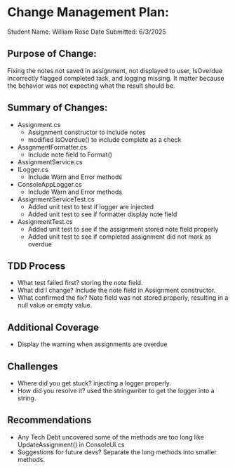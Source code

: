# Change Management Plan:
Student Name: William Rose
Date Submitted: 6/3/2025

## Purpose of Change:
Fixing the notes not saved in assignment, not displayed to user, IsOverdue incorrectly flagged completed task, and logging missing. It matter because the behavior was not expecting what the result should be.

## Summary of Changes:
- Assignment.cs
	- Assignment constructor to include notes
	- modified IsOverdue() to include complete as a check
- AssgnmentFormatter.cs
	- Include note field to Format()
- AssignmentService.cs	
- ILogger.cs
	- Include Warn and Error methods
- ConsoleAppLogger.cs
	- Include Warn and Error methods
- AssignmentServiceTest.cs
	- Added unit test to test if logger are injected
	- Added unit test to see if formatter display note field
- AssignmentTest.cs
	- Added unit test to see if the assignment stored note field properly
	- Added unit test to see if completed assignment did not mark as overdue

## TDD Process
- What test failed first?
storing the note field.
- What did I change?
Include the note field in Assignment constructor.
- What confirmed the fix?
Note field was not stored properly, resulting in a null value or empty value.

## Additional Coverage
- Display the warning when assignments are overdue

## Challenges
- Where did you get stuck?
injecting a logger properly.
- How did you resolve it?
used the stringwriter to get the logger into a string.

## Recommendations
- Any Tech Debt uncovered
some of the methods are too long like UpdateAssignment() in ConsoleUI.cs
- Suggestions for future devs?
Separate the long methods into smaller methods.